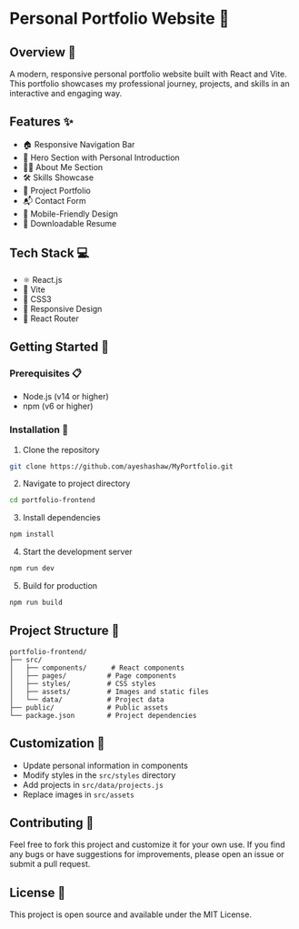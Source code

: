 # Personal Portfolio Website 🚀

## Overview 🌟
A modern, responsive personal portfolio website built with React and Vite. This portfolio showcases my professional journey, projects, and skills in an interactive and engaging way.

## Features ✨
- 🏠 Responsive Navigation Bar
- 👋 Hero Section with Personal Introduction
- 👨‍💻 About Me Section
- 🛠️ Skills Showcase
- 🎯 Project Portfolio
- 📬 Contact Form
- 📱 Mobile-Friendly Design
- 📄 Downloadable Resume

## Tech Stack 💻
- ⚛️ React.js
- 🚀 Vite
- 🎨 CSS3
- 📱 Responsive Design
- 🔄 React Router

## Getting Started 🏁

### Prerequisites 📋
- Node.js (v14 or higher)
- npm (v6 or higher)

### Installation 🔧
1. Clone the repository
```bash
git clone https://github.com/ayeshashaw/MyPortfolio.git
```

2. Navigate to project directory
```bash
cd portfolio-frontend
```

3. Install dependencies
```bash
npm install
```

4. Start the development server
```bash
npm run dev
```

5. Build for production
```bash
npm run build
```

## Project Structure 📁
```
portfolio-frontend/
├── src/
│   ├── components/      # React components
│   ├── pages/          # Page components
│   ├── styles/         # CSS styles
│   ├── assets/         # Images and static files
│   └── data/           # Project data
├── public/             # Public assets
└── package.json        # Project dependencies
```

## Customization 🎨
- Update personal information in components
- Modify styles in the `src/styles` directory
- Add projects in `src/data/projects.js`
- Replace images in `src/assets`

## Contributing 🤝
Feel free to fork this project and customize it for your own use. If you find any bugs or have suggestions for improvements, please open an issue or submit a pull request.

## License 📄
This project is open source and available under the MIT License.
